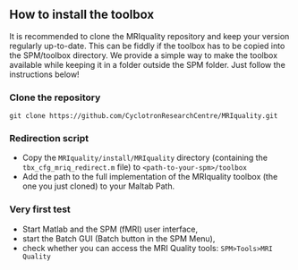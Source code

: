 ## How to install the toolbox

It is recommended to clone the MRIquality repository and keep your version regularly up-to-date. 
This can be fiddly if the toolbox has to be copied into the SPM/toolbox directory.
We provide a simple way to make the toolbox available while keeping it in a folder outside the SPM folder.
Just follow the instructions below!

### Clone the repository

```git clone https://github.com/CyclotronResearchCentre/MRIquality.git```

### Redirection script

- Copy the ```MRIquality/install/MRIquality``` directory (containing the ```tbx_cfg_mriq_redirect.m``` file) to ```<path-to-your-spm>/toolbox```
- Add the path to the full implementation of the MRIquality toolbox (the one you just cloned) to your Maltab Path.

### Very first test

- Start Matlab and the SPM (fMRI) user interface,      
- start the Batch GUI (Batch button in the SPM Menu),     
- check whether you can access the MRI Quality tools: ```SPM>Tools>MRI Quality```
